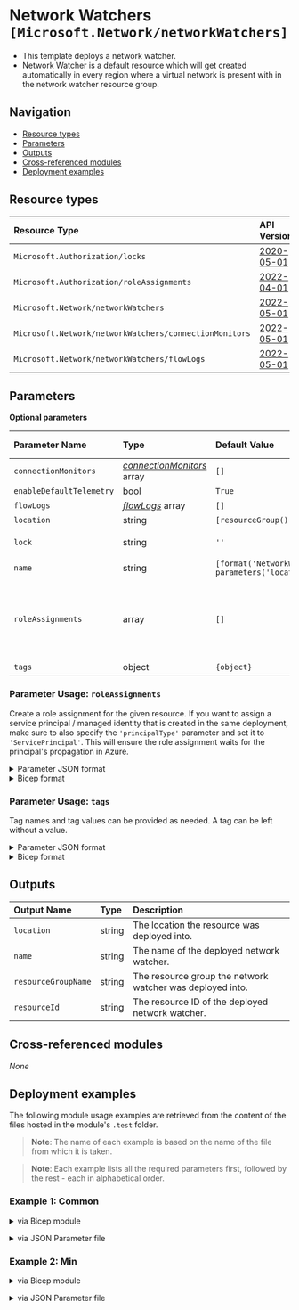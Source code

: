 # Network Watchers `[Microsoft.Network/networkWatchers]`

- This template deploys a network watcher.
- Network Watcher is a default resource which will get created automatically in every region where a virtual network is present with in the network watcher resource group.

## Navigation

- [Resource types](#Resource-types)
- [Parameters](#Parameters)
- [Outputs](#Outputs)
- [Cross-referenced modules](#Cross-referenced-modules)
- [Deployment examples](#Deployment-examples)

## Resource types

| Resource Type | API Version |
| :-- | :-- |
| `Microsoft.Authorization/locks` | [2020-05-01](https://learn.microsoft.com/en-us/azure/templates/Microsoft.Authorization/2020-05-01/locks) |
| `Microsoft.Authorization/roleAssignments` | [2022-04-01](https://learn.microsoft.com/en-us/azure/templates/Microsoft.Authorization/2022-04-01/roleAssignments) |
| `Microsoft.Network/networkWatchers` | [2022-05-01](https://learn.microsoft.com/en-us/azure/templates/Microsoft.Network/2022-05-01/networkWatchers) |
| `Microsoft.Network/networkWatchers/connectionMonitors` | [2022-05-01](https://learn.microsoft.com/en-us/azure/templates/Microsoft.Network/2022-05-01/networkWatchers/connectionMonitors) |
| `Microsoft.Network/networkWatchers/flowLogs` | [2022-05-01](https://learn.microsoft.com/en-us/azure/templates/Microsoft.Network/2022-05-01/networkWatchers/flowLogs) |

## Parameters

**Optional parameters**

| Parameter Name | Type | Default Value | Allowed Values | Description |
| :-- | :-- | :-- | :-- | :-- |
| `connectionMonitors` | _[connectionMonitors](connectionMonitors/readme.md)_ array | `[]` |  | Array that contains the Connection Monitors. |
| `enableDefaultTelemetry` | bool | `True` |  | Enable telemetry via a Globally Unique Identifier (GUID). |
| `flowLogs` | _[flowLogs](flowLogs/readme.md)_ array | `[]` |  | Array that contains the Flow Logs. |
| `location` | string | `[resourceGroup().location]` |  | Location for all resources. |
| `lock` | string | `''` | `['', CanNotDelete, ReadOnly]` | Specify the type of lock. |
| `name` | string | `[format('NetworkWatcher_{0}', parameters('location'))]` |  | Name of the Network Watcher resource (hidden). |
| `roleAssignments` | array | `[]` |  | Array of role assignment objects that contain the 'roleDefinitionIdOrName' and 'principalId' to define RBAC role assignments on this resource. In the roleDefinitionIdOrName attribute, you can provide either the display name of the role definition, or its fully qualified ID in the following format: '/providers/Microsoft.Authorization/roleDefinitions/c2f4ef07-c644-48eb-af81-4b1b4947fb11'. |
| `tags` | object | `{object}` |  | Tags of the resource. |


### Parameter Usage: `roleAssignments`

Create a role assignment for the given resource. If you want to assign a service principal / managed identity that is created in the same deployment, make sure to also specify the `'principalType'` parameter and set it to `'ServicePrincipal'`. This will ensure the role assignment waits for the principal's propagation in Azure.

<details>

<summary>Parameter JSON format</summary>

```json
"roleAssignments": {
    "value": [
        {
            "roleDefinitionIdOrName": "Reader",
            "description": "Reader Role Assignment",
            "principalIds": [
                "12345678-1234-1234-1234-123456789012", // object 1
                "78945612-1234-1234-1234-123456789012" // object 2
            ]
        },
        {
            "roleDefinitionIdOrName": "/providers/Microsoft.Authorization/roleDefinitions/c2f4ef07-c644-48eb-af81-4b1b4947fb11",
            "principalIds": [
                "12345678-1234-1234-1234-123456789012" // object 1
            ],
            "principalType": "ServicePrincipal"
        }
    ]
}
```

</details>

<details>

<summary>Bicep format</summary>

```bicep
roleAssignments: [
    {
        roleDefinitionIdOrName: 'Reader'
        description: 'Reader Role Assignment'
        principalIds: [
            '12345678-1234-1234-1234-123456789012' // object 1
            '78945612-1234-1234-1234-123456789012' // object 2
        ]
    }
    {
        roleDefinitionIdOrName: '/providers/Microsoft.Authorization/roleDefinitions/c2f4ef07-c644-48eb-af81-4b1b4947fb11'
        principalIds: [
            '12345678-1234-1234-1234-123456789012' // object 1
        ]
        principalType: 'ServicePrincipal'
    }
]
```

</details>
<p>

### Parameter Usage: `tags`

Tag names and tag values can be provided as needed. A tag can be left without a value.

<details>

<summary>Parameter JSON format</summary>

```json
"tags": {
    "value": {
        "Environment": "Non-Prod",
        "Contact": "test.user@testcompany.com",
        "PurchaseOrder": "1234",
        "CostCenter": "7890",
        "ServiceName": "DeploymentValidation",
        "Role": "DeploymentValidation"
    }
}
```

</details>

<details>

<summary>Bicep format</summary>

```bicep
tags: {
    Environment: 'Non-Prod'
    Contact: 'test.user@testcompany.com'
    PurchaseOrder: '1234'
    CostCenter: '7890'
    ServiceName: 'DeploymentValidation'
    Role: 'DeploymentValidation'
}
```

</details>
<p>

## Outputs

| Output Name | Type | Description |
| :-- | :-- | :-- |
| `location` | string | The location the resource was deployed into. |
| `name` | string | The name of the deployed network watcher. |
| `resourceGroupName` | string | The resource group the network watcher was deployed into. |
| `resourceId` | string | The resource ID of the deployed network watcher. |

## Cross-referenced modules

_None_

## Deployment examples

The following module usage examples are retrieved from the content of the files hosted in the module's `.test` folder.
   >**Note**: The name of each example is based on the name of the file from which it is taken.

   >**Note**: Each example lists all the required parameters first, followed by the rest - each in alphabetical order.

<h3>Example 1: Common</h3>

<details>

<summary>via Bicep module</summary>

```bicep
module networkWatchers './Microsoft.Network/networkWatchers/deploy.bicep' = {
  name: '${uniqueString(deployment().name, location)}-test-nnwcom'
  params: {
    connectionMonitors: [
      {
        endpoints: [
          {
            name: '<name>'
            resourceId: '<resourceId>'
            type: 'AzureVM'
          }
          {
            address: 'www.office.com'
            name: 'Office Portal'
            type: 'ExternalAddress'
          }
        ]
        name: '<<namePrefix>>-nnwcom-cm-001'
        testConfigurations: [
          {
            httpConfiguration: {
              method: 'Get'
              port: 80
              preferHTTPS: false
              requestHeaders: []
              validStatusCodeRanges: [
                '200'
              ]
            }
            name: 'HTTP Test'
            protocol: 'Http'
            successThreshold: {
              checksFailedPercent: 5
              roundTripTimeMs: 100
            }
            testFrequencySec: 30
          }
        ]
        testGroups: [
          {
            destinations: [
              'Office Portal'
            ]
            disable: false
            name: 'TestHTTPBing'
            sources: [
              '<<namePrefix>>-subnet-001(${resourceGroup.name})'
            ]
            testConfigurations: [
              'HTTP Test'
            ]
          }
        ]
        workspaceResourceId: '<workspaceResourceId>'
      }
    ]
    enableDefaultTelemetry: '<enableDefaultTelemetry>'
    flowLogs: [
      {
        enabled: false
        storageId: '<storageId>'
        targetResourceId: '<targetResourceId>'
      }
      {
        formatVersion: 1
        name: '<<namePrefix>>-nnwcom-fl-001'
        retentionInDays: 8
        storageId: '<storageId>'
        targetResourceId: '<targetResourceId>'
        trafficAnalyticsInterval: 10
        workspaceResourceId: '<workspaceResourceId>'
      }
    ]
    location: '<location>'
    name: '<name>'
    roleAssignments: [
      {
        principalIds: [
          '<managedIdentityPrincipalId>'
        ]
        principalType: 'ServicePrincipal'
        roleDefinitionIdOrName: 'Reader'
      }
    ]
  }
}
```

</details>
<p>

<details>

<summary>via JSON Parameter file</summary>

```json
{
  "$schema": "https://schema.management.azure.com/schemas/2019-04-01/deploymentParameters.json#",
  "contentVersion": "1.0.0.0",
  "parameters": {
    "connectionMonitors": {
      "value": [
        {
          "endpoints": [
            {
              "name": "<name>",
              "resourceId": "<resourceId>",
              "type": "AzureVM"
            },
            {
              "address": "www.office.com",
              "name": "Office Portal",
              "type": "ExternalAddress"
            }
          ],
          "name": "<<namePrefix>>-nnwcom-cm-001",
          "testConfigurations": [
            {
              "httpConfiguration": {
                "method": "Get",
                "port": 80,
                "preferHTTPS": false,
                "requestHeaders": [],
                "validStatusCodeRanges": [
                  "200"
                ]
              },
              "name": "HTTP Test",
              "protocol": "Http",
              "successThreshold": {
                "checksFailedPercent": 5,
                "roundTripTimeMs": 100
              },
              "testFrequencySec": 30
            }
          ],
          "testGroups": [
            {
              "destinations": [
                "Office Portal"
              ],
              "disable": false,
              "name": "TestHTTPBing",
              "sources": [
                "<<namePrefix>>-subnet-001(${resourceGroup.name})"
              ],
              "testConfigurations": [
                "HTTP Test"
              ]
            }
          ],
          "workspaceResourceId": "<workspaceResourceId>"
        }
      ]
    },
    "enableDefaultTelemetry": {
      "value": "<enableDefaultTelemetry>"
    },
    "flowLogs": {
      "value": [
        {
          "enabled": false,
          "storageId": "<storageId>",
          "targetResourceId": "<targetResourceId>"
        },
        {
          "formatVersion": 1,
          "name": "<<namePrefix>>-nnwcom-fl-001",
          "retentionInDays": 8,
          "storageId": "<storageId>",
          "targetResourceId": "<targetResourceId>",
          "trafficAnalyticsInterval": 10,
          "workspaceResourceId": "<workspaceResourceId>"
        }
      ]
    },
    "location": {
      "value": "<location>"
    },
    "name": {
      "value": "<name>"
    },
    "roleAssignments": {
      "value": [
        {
          "principalIds": [
            "<managedIdentityPrincipalId>"
          ],
          "principalType": "ServicePrincipal",
          "roleDefinitionIdOrName": "Reader"
        }
      ]
    }
  }
}
```

</details>
<p>

<h3>Example 2: Min</h3>

<details>

<summary>via Bicep module</summary>

```bicep
module networkWatchers './Microsoft.Network/networkWatchers/deploy.bicep' = {
  name: '${uniqueString(deployment().name, location)}-test-nnwmin'
  params: {
    enableDefaultTelemetry: '<enableDefaultTelemetry>'
    location: '<location>'
  }
}
```

</details>
<p>

<details>

<summary>via JSON Parameter file</summary>

```json
{
  "$schema": "https://schema.management.azure.com/schemas/2019-04-01/deploymentParameters.json#",
  "contentVersion": "1.0.0.0",
  "parameters": {
    "enableDefaultTelemetry": {
      "value": "<enableDefaultTelemetry>"
    },
    "location": {
      "value": "<location>"
    }
  }
}
```

</details>
<p>

